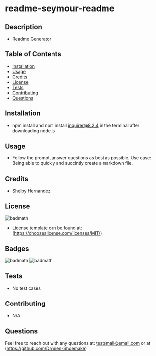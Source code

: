 # readme-seymour-readme

## Description

- Readme Generator


## Table of Contents

- [Installation](#installation)
- [Usage](#usage)
- [Credits](#credits)
- [License](#license)
- [Tests](#tests)
- [Contributing](#contributing)
- [Questions](#questions)


## Installation

- npm install and npm install inquirer@8.2.4 in the terminal after downloading node.js

## Usage

- Follow the prompt, answer questions as best as possible. Use case: Being able to quickly and succintly create a markdown file. 

## Credits

- Shelby Hernandez 

## License

![badmath](https://img.shields.io/github/license/Damien-Shoemake/readme-seymour-readme?style=for-the-badge)

- License template can be found at: (https://choosealicense.com/licenses/MIT/)


## Badges

![badmath](https://img.shields.io/github/repo-size/Damien-Shoemake/readme-seymour-readme?style=for-the-badge)
![badmath](https://img.shields.io/github/languages/count/Damien-Shoemake/readme-seymour-readme?style=for-the-badge)

## Tests

- No test cases

## Contributing

- N/A

## Questions

Feel free to reach out with any questions at: testemail@email.com or at (https://github.com/Damien-Shoemake)
